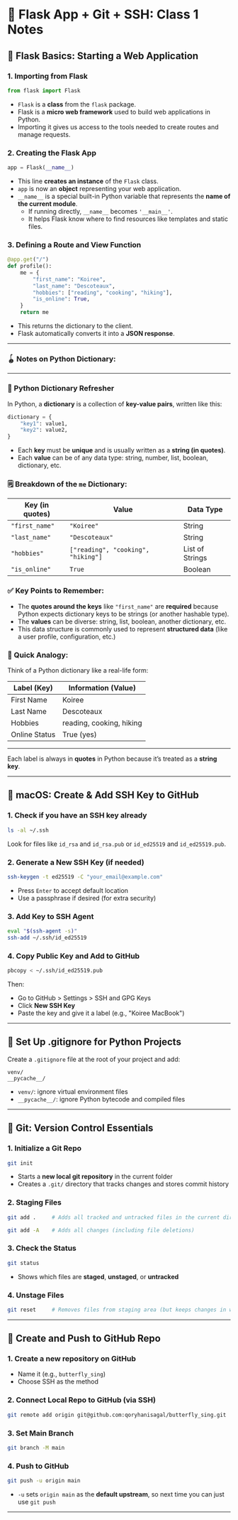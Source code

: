 # 🦋 Flask App + Git + SSH: Class 1 Notes

## 🚀 Flask Basics: Starting a Web Application

### 1. Importing from Flask
```python
from flask import Flask
```
- `Flask` is a **class** from the `flask` package.
- Flask is a **micro web framework** used to build web applications in Python.
- Importing it gives us access to the tools needed to create routes and manage requests.

### 2. Creating the Flask App
```python
app = Flask(__name__)
```

- This line **creates an instance** of the `Flask` class.
- `app` is now an **object** representing your web application.
- `__name__` is a special built-in Python variable that represents the **name of the current module**.
  - If running directly, `__name__` becomes `'__main__'`.
  - It helps Flask know where to find resources like templates and static files.

### 3. Defining a Route and View Function
```python
@app.get("/")
def profile():
    me = {
        "first_name": "Koiree",
        "last_name": "Descoteaux",
        "hobbies": ["reading", "cooking", "hiking"],
        "is_online": True,
    }
    return me
```
- This returns the dictionary to the client.
- Flask automatically converts it into a **JSON response**.

---

### 🪀 Notes on Python Dictionary:

---

### 🧠 Python Dictionary Refresher

In Python, a **dictionary** is a collection of **key-value pairs**, written like this:
```python
dictionary = {
    "key1": value1,
    "key2": value2,
}
```
- Each **key** must be **unique** and is usually written as a **string (in quotes)**.
- Each **value** can be of any data type: string, number, list, boolean, dictionary, etc.

### 🗒️ Breakdown of the `me` Dictionary:

| Key (in quotes)   | Value                                 | Data Type        |
|------------------|----------------------------------------|------------------|
| `"first_name"`   | `"Koiree"`                             | String           |
| `"last_name"`    | `"Descoteaux"`                         | String           |
| `"hobbies"`      | `["reading", "cooking", "hiking"]`      | List of Strings  |
| `"is_online"`    | `True`                                 | Boolean          |

### ✅ Key Points to Remember:
- The **quotes around the keys** like `"first_name"` are **required** because Python expects dictionary keys to be strings (or another hashable type).
- The **values** can be diverse: string, list, boolean, another dictionary, etc.
- This data structure is commonly used to represent **structured data** (like a user profile, configuration, etc.)

### 🧠 Quick Analogy:
Think of a Python dictionary like a real-life form:

| Label (Key)       | Information (Value)        |
|------------------|----------------------------|
| First Name        | Koiree                     |
| Last Name         | Descoteaux                 |
| Hobbies           | reading, cooking, hiking   |
| Online Status     | True (yes)                 |

---

Each label is always in **quotes** in Python because it’s treated as a **string key**.

---

## 🔑 macOS: Create & Add SSH Key to GitHub

### 1. Check if you have an SSH key already
```bash
ls -al ~/.ssh
```
Look for files like `id_rsa` and `id_rsa.pub` or `id_ed25519` and `id_ed25519.pub`.

### 2. Generate a New SSH Key (if needed)
```bash
ssh-keygen -t ed25519 -C "your_email@example.com"
```
- Press `Enter` to accept default location
- Use a passphrase if desired (for extra security)

### 3. Add Key to SSH Agent
```bash
eval "$(ssh-agent -s)"
ssh-add ~/.ssh/id_ed25519
```

### 4. Copy Public Key and Add to GitHub
```bash
pbcopy < ~/.ssh/id_ed25519.pub
```
Then:
- Go to GitHub > Settings > SSH and GPG Keys
- Click **New SSH Key**
- Paste the key and give it a label (e.g., "Koiree MacBook")

---

## 📂 Set Up .gitignore for Python Projects
Create a `.gitignore` file at the root of your project and add:
```gitignore
venv/
__pycache__/
```
- `venv/`: ignore virtual environment files
- `__pycache__/`: ignore Python bytecode and compiled files

---

## 📖 Git: Version Control Essentials

### 1. Initialize a Git Repo
```bash
git init
```
- Starts a **new local git repository** in the current folder
- Creates a `.git/` directory that tracks changes and stores commit history

### 2. Staging Files
```bash
git add .     # Adds all tracked and untracked files in the current directory

git add -A    # Adds all changes (including file deletions)
```

### 3. Check the Status
```bash
git status
```
- Shows which files are **staged**, **unstaged**, or **untracked**

### 4. Unstage Files
```bash
git reset     # Removes files from staging area (but keeps changes in working directory)
```

---

## 📃 Create and Push to GitHub Repo

### 1. Create a new repository on GitHub
- Name it (e.g., `butterfly_sing`)
- Choose SSH as the method

### 2. Connect Local Repo to GitHub (via SSH)
```bash
git remote add origin git@github.com:qoryhanisagal/butterfly_sing.git
```

### 3. Set Main Branch
```bash
git branch -M main
```

### 4. Push to GitHub
```bash
git push -u origin main
```
- `-u` sets `origin main` as the **default upstream**, so next time you can just use `git push`

---
